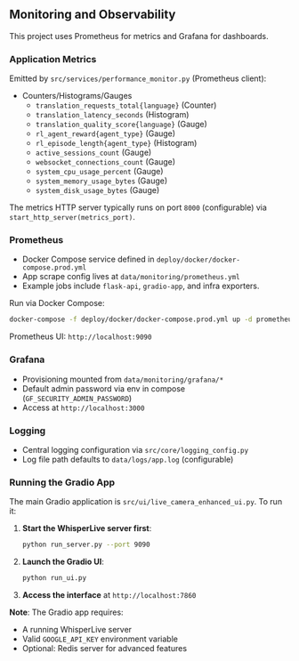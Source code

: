 ## Monitoring and Observability

This project uses Prometheus for metrics and Grafana for dashboards.

### Application Metrics

Emitted by `src/services/performance_monitor.py` (Prometheus client):

- Counters/Histograms/Gauges
  - `translation_requests_total{language}` (Counter)
  - `translation_latency_seconds` (Histogram)
  - `translation_quality_score{language}` (Gauge)
  - `rl_agent_reward{agent_type}` (Gauge)
  - `rl_episode_length{agent_type}` (Histogram)
  - `active_sessions_count` (Gauge)
  - `websocket_connections_count` (Gauge)
  - `system_cpu_usage_percent` (Gauge)
  - `system_memory_usage_bytes` (Gauge)
  - `system_disk_usage_bytes` (Gauge)

The metrics HTTP server typically runs on port `8000` (configurable) via `start_http_server(metrics_port)`.

### Prometheus

- Docker Compose service defined in `deploy/docker/docker-compose.prod.yml`
- App scrape config lives at `data/monitoring/prometheus.yml`
- Example jobs include `flask-api`, `gradio-app`, and infra exporters.

Run via Docker Compose:
```bash
docker-compose -f deploy/docker/docker-compose.prod.yml up -d prometheus grafana
```

Prometheus UI: `http://localhost:9090`

### Grafana

- Provisioning mounted from `data/monitoring/grafana/*`
- Default admin password via env in compose (`GF_SECURITY_ADMIN_PASSWORD`)
- Access at `http://localhost:3000`

### Logging

- Central logging configuration via `src/core/logging_config.py`
- Log file path defaults to `data/logs/app.log` (configurable)

### Running the Gradio App

The main Gradio application is `src/ui/live_camera_enhanced_ui.py`. To run it:

1. **Start the WhisperLive server first**:
   ```bash
   python run_server.py --port 9090
   ```

2. **Launch the Gradio UI**:
   ```bash
   python run_ui.py
   ```

3. **Access the interface** at `http://localhost:7860`

**Note**: The Gradio app requires:
- A running WhisperLive server
- Valid `GOOGLE_API_KEY` environment variable
- Optional: Redis server for advanced features


